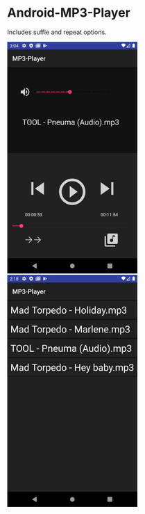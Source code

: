 # Android-MP3-Player
Includes suffle and repeat options.

<img src="https://github.com/TommiVay/Android-MP3-Player/blob/master/Screenshot_1589198679.png" width="300">
<img src="https://github.com/TommiVay/Android-MP3-Player/blob/master/Screenshot_1589195922.png" width="300">
